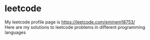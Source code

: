 # leetcode
My leetcode profile page is https://leetcode.com/eminem18753/ <br />
Here are my solutions to leetcode problems in different programming languages
